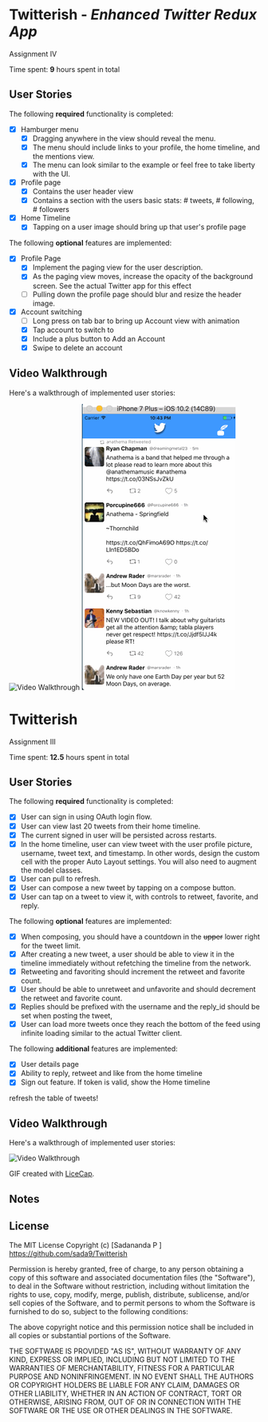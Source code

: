 # Twitterish - *Enhanced Twitter Redux App*
Assignment IV

Time spent: **9** hours spent in total

## User Stories

The following **required** functionality is completed:

- [x] Hamburger menu
   - [x] Dragging anywhere in the view should reveal the menu.
   - [x] The menu should include links to your profile, the home timeline, and the mentions view.
   - [x] The menu can look similar to the example or feel free to take liberty with the UI.
- [x] Profile page
   - [x] Contains the user header view
   - [x] Contains a section with the users basic stats: # tweets, # following, # followers
- [x] Home Timeline
   - [x] Tapping on a user image should bring up that user's profile page

The following **optional** features are implemented:

- [x] Profile Page
   - [x] Implement the paging view for the user description.
   - [X] As the paging view moves, increase the opacity of the background screen. See the actual Twitter app for this effect
   - [ ] Pulling down the profile page should blur and resize the header image.
- [X] Account switching
   - [ ] Long press on tab bar to bring up Account view with animation
   - [X] Tap account to switch to
   - [x] Include a plus button to Add an Account
   - [X] Swipe to delete an account

## Video Walkthrough
Here's a walkthrough of implemented user stories:

<img src='https://github.com/sada9/Twitterish/blob/master/twitter.gif' title='Video Walkthrough' width='' alt='Video Walkthrough' />

<img src='https://github.com/sada9/Twitterish/blob/master/twitter-redux.gif' title='Video Walkthrough' width='' alt='Video Walkthrough' />


# Twitterish
Assignment III

Time spent: **12.5** hours spent in total

## User Stories

The following **required** functionality is completed:

- [x] User can sign in using OAuth login flow.
- [x] User can view last 20 tweets from their home timeline.
- [x] The current signed in user will be persisted across restarts.
- [x] In the home timeline, user can view tweet with the user profile picture, username, tweet text, and timestamp.  In other words, design the custom cell with the proper Auto Layout settings.  You will also need to augment the model classes.
- [x] User can pull to refresh.
- [x] User can compose a new tweet by tapping on a compose button.
- [x] User can tap on a tweet to view it, with controls to retweet, favorite, and reply.

The following **optional** features are implemented:

- [x] When composing, you should have a countdown in the ~~upper~~ lower right for the tweet limit.
- [x] After creating a new tweet, a user should be able to view it in the timeline immediately without refetching the timeline from the network.
- [x] Retweeting and favoriting should increment the retweet and favorite count.
- [x] User should be able to unretweet and unfavorite and should decrement the retweet and favorite count.
- [x] Replies should be prefixed with the username and the reply_id should be set when posting the tweet,
- [x] User can load more tweets once they reach the bottom of the feed using infinite loading similar to the actual Twitter client.

The following **additional** features are implemented:

- [x] User details page
- [X] Ability to reply, retweet and like from the home timeline
- [x] Sign out feature. If token is valid, show the Home timeline

refresh the table of tweets!

## Video Walkthrough
Here's a walkthrough of implemented user stories:

<img src='https://github.com/sada9/Twitterish/blob/master/twitter.gif' title='Video Walkthrough' width='' alt='Video Walkthrough' />


GIF created with [LiceCap](http://www.cockos.com/licecap/).

## Notes

## License

The MIT License
Copyright (c) [Sadananda P ] https://github.com/sada9/Twitterish

Permission is hereby granted, free of charge, to any person obtaining a copy
of this software and associated documentation files (the "Software"), to deal
in the Software without restriction, including without limitation the rights
to use, copy, modify, merge, publish, distribute, sublicense, and/or sell
copies of the Software, and to permit persons to whom the Software is
furnished to do so, subject to the following conditions:

The above copyright notice and this permission notice shall be included in
all copies or substantial portions of the Software.

THE SOFTWARE IS PROVIDED "AS IS", WITHOUT WARRANTY OF ANY KIND, EXPRESS OR
IMPLIED, INCLUDING BUT NOT LIMITED TO THE WARRANTIES OF MERCHANTABILITY,
FITNESS FOR A PARTICULAR PURPOSE AND NONINFRINGEMENT. IN NO EVENT SHALL THE
AUTHORS OR COPYRIGHT HOLDERS BE LIABLE FOR ANY CLAIM, DAMAGES OR OTHER
LIABILITY, WHETHER IN AN ACTION OF CONTRACT, TORT OR OTHERWISE, ARISING FROM,
OUT OF OR IN CONNECTION WITH THE SOFTWARE OR THE USE OR OTHER DEALINGS IN
THE SOFTWARE.

